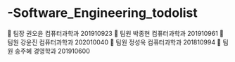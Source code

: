 # -Software_Engineering_todolist


📌  팀장 권오윤 컴퓨터과학과 201910923
📌  팀원 박종현 컴퓨터과학과 201910961
📌  팀원 강윤진 컴퓨터과학과 202010040
📌  팀원 정성욱 컴퓨터과학과 201810994
📌  팀원 송주혜 경영학과    201910600
